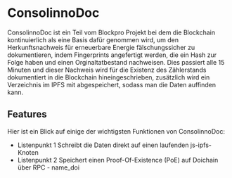 # ConsolinnoDoc

ConsolinnoDoc ist ein Teil vom Blockpro Projekt bei dem die 
Blockchain kontinuierlich als eine Basis dafür genommen wird, um den Herkunftsnachweis 
für erneuerbare Energie fälschungssicher zu dokumentieren, indem Fingerprints angefertigt werden,
die ein Hash zur Folge haben und einen Orginaltatbestand nachweisen. Dies
passiert alle 15 Minuten und dieser Nachweis wird für die Existenz des 
Zählerstands dokumentiert in die Blockchain hineingeschrieben, zusätzlich 
wird ein Verzeichnis im IPFS mit abgespeichert, sodass man die Daten 
auffinden kann.

## Features
Hier ist ein Blick auf einige der wichtigsten Funktionen von ConsolinnoDoc:

- Listenpunkt 1 Schreibt die Daten direkt auf einen laufenden js-ipfs-Knoten
- Listenpunkt 2 Speichert einen Proof-Of-Existence (PoE) auf Doichain über RPC - name_doi
